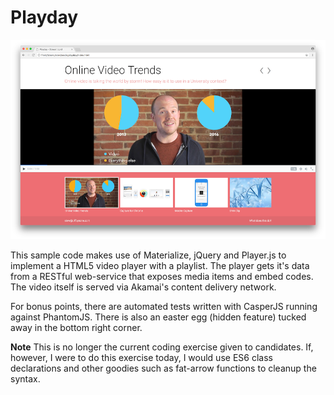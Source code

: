 # Playday

![Screenshot](/screenshot.png)

This sample code makes use of Materialize, jQuery and Player.js to implement a HTML5 video player with a playlist. The player gets it's data from a RESTful web-service that exposes media items and embed codes. The video itself is served via Akamai's content delivery network.

For bonus points, there are automated tests written with CasperJS running against PhantomJS. There is also an easter egg (hidden feature) tucked away in the bottom right corner.

**Note** This is no longer the current coding exercise given to candidates. If, however, I were to do this exercise today, I would use ES6 class declarations and other goodies such as fat-arrow functions to cleanup the syntax.
